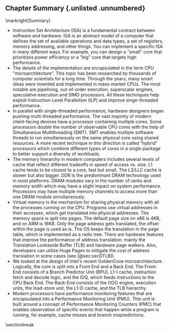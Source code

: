 ## Chapter Summary {.unlisted .unnumbered}

\markright{Summary}

* Instruction Set Architecture (ISA) is a fundamental contract between software and hardware. ISA is an abstract model of a computer that defines the set of available operations and data types, a set of registers, memory addressing, and other things. You can implement a specific ISA in many different ways. For example, you can design a "small" core that prioritizes power efficiency or a "big" core that targets high performance. 
* The details of the implementation are encapsulated in the term CPU "microarchitecture". This topic has been researched by thousands of computer scientists for a long time. Through the years, many smart ideas were invented and implemented in mass-market CPUs. The most notable are pipelining, out-of-order execution, superscalar engines, speculative execution and SIMD processors. All these techniques help exploit Instruction-Level Parallelism (ILP) and improve singe-threaded performance.
* In parallel with single-threaded performance, hardware designers began pushing multi-threaded performance. The vast majority of modern client-facing devices have a processor containing multiple cores. Some processors double the number of observable CPU cores with the help of Simultaneous Multithreading (SMT). SMT enables multiple software threads to run simultaneously on the same physical core using shared resources. A more recent technique in this direction is called "hybrid" processors which combine different types of cores in a single package to better support a diversity of workloads.
* The memory hierarchy in modern computers includes several levels of cache that reflect different tradeoffs in speed of access vs. size. L1 cache tends to be closest to a core, fast but small. The L3/LLC cache is slower but also bigger. DDR is the predominant DRAM technology used in most platforms. DRAM modules vary in the number of ranks and memory width which may have a slight impact on system performance. Processors may have multiple memory channels to access more than one DRAM module simultaneously.
* Virtual memory is the mechanism for sharing physical memory with all the processes running on the CPU. Programs use virtual addresses in their accesses, which get translated into physical addresses. The memory space is split into pages. The default page size on x86 is 4KB, and on ARM is 16KB. Only the page address gets translated, the offset within the page is used as is. The OS keeps the translation in the page table, which is implemented as a radix tree. There are hardware features that improve the performance of address translation: mainly the Translation Lookaside Buffer (TLB) and hardware page walkers. Also, developers can utilize Huge Pages to mitigate the cost of address translation in some cases (see [@sec:secDTLB]).
* We looked at the design of Intel's recent GoldenCove microarchitecture. Logically, the core is split into a Front End and a Back End. The Front-End consists of a Branch Predictor Unit (BPU), L1-I cache, instruction fetch and decode logic, and the IDQ, which feeds instructions to the CPU Back End. The Back-End consists of the OOO engine, execution units, the load-store unit, the L1-D cache, and the TLB hierarchy.
* Modern processors have performance monitoring features that are encapsulated into a Performance Monitoring Unit (PMU). This unit is built around a concept of Performance Monitoring Counters (PMC) that enables observation of specific events that happen while a program is running, for example, cache misses and branch mispredictions.

\sectionbreak




